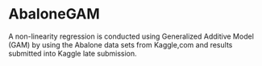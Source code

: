 # AbaloneGAM
A non-linearity regression is conducted using Generalized Additive Model (GAM) by using the Abalone data sets from Kaggle,com and results submitted into Kaggle late submission.
